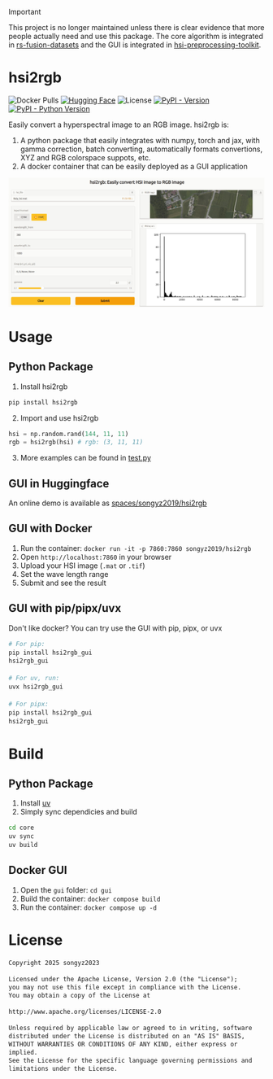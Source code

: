 > [!IMPORTANT]
> This project is no longer maintained unless there is clear evidence that more people actually need and use this package. The core algorithm is integrated in [rs-fusion-datasets](https://github.com/songyz2019/rs-fusion-datasets) and the GUI is integrated in [hsi-preprocessing-toolkit](https://github.com/songyz2019/hsi-preprocessing-toolkit).
> 

# hsi2rgb

![Docker Pulls](https://img.shields.io/docker/pulls/songyz2019/hsi2rgb?logo=docker&style=flat-square&logoColor=white)
[![Hugging Face](https://img.shields.io/badge/HuggingFace-Demo-yellow?logo=huggingface&style=flat-square&logoColor=white)](https://huggingface.co/spaces/songyz2019/hsi2rgb)
![License](https://img.shields.io/github/license/songyz2019/hsi2rgb?style=flat-square)
[![PyPI - Version](https://img.shields.io/pypi/v/hsi2rgb.svg)](https://pypi.org/project/hsi2rgb)
[![PyPI - Python Version](https://img.shields.io/pypi/pyversions/hsi2rgb.svg)](https://pypi.org/project/hsi2rgb)

Easily convert a hyperspectral image to an RGB image. hsi2rgb is:
1. A python package that easily integrates with numpy, torch and jax, with gamma correction, batch converting, automatically formats convertions, XYZ and RGB colorspace suppots, etc.
2. A docker container that can be easily deployed as a GUI application

![ui-demo.jpg](asset/ui-demo.jpg)

# Usage
## Python Package
1. Install hsi2rgb
```bash
pip install hsi2rgb
```
2. Import and use hsi2rgb
```python
hsi = np.random.rand(144, 11, 11)
rgb = hsi2rgb(hsi) # rgb: (3, 11, 11)
```
3. More examples can be found in [test.py](core/tests/test.py)

## GUI in Huggingface
An online demo is available as [spaces/songyz2019/hsi2rgb](https://huggingface.co/spaces/songyz2019/hsi2rgb)

## GUI with Docker
<!-- [Online HuggingFace Demo](https://huggingface.co/spaces/songyz2019/hsi2rgb) -->
1. Run the container: `docker run -it -p 7860:7860 songyz2019/hsi2rgb`
2. Open `http://localhost:7860` in your browser
3. Upload your HSI image (`.mat` or `.tif`)
4. Set the wave length range
5. Submit and see the result

## GUI with pip/pipx/uvx
Don't like docker? You can try use the GUI with pip, pipx, or uvx

```bash
# For pip:
pip install hsi2rgb_gui
hsi2rgb_gui

# For uv, run:
uvx hsi2rgb_gui

# For pipx:
pip install hsi2rgb_gui
hsi2rgb_gui
```


# Build
## Python Package
1. Install [uv](https://docs.astral.sh/uv/)
2. Simply sync dependicies and build
```bash
cd core
uv sync
uv build
```

## Docker GUI
1. Open the `gui` folder: `cd gui`
2. Build the container: `docker compose build`
3. Run the container: `docker compose up -d`

# License
```text
Copyright 2025 songyz2023

Licensed under the Apache License, Version 2.0 (the "License");
you may not use this file except in compliance with the License.
You may obtain a copy of the License at

http://www.apache.org/licenses/LICENSE-2.0

Unless required by applicable law or agreed to in writing, software
distributed under the License is distributed on an "AS IS" BASIS,
WITHOUT WARRANTIES OR CONDITIONS OF ANY KIND, either express or implied.
See the License for the specific language governing permissions and
limitations under the License.
```
